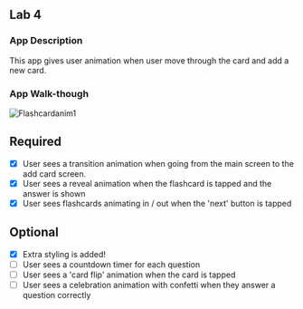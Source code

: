 
## Lab 4

### App Description
This app gives user animation when user move through the card and add a new card.
### App Walk-though
![Flashcardanim1](https://user-images.githubusercontent.com/65740643/113470154-5ec91480-9421-11eb-9e02-2e66f40aa435.gif)



## Required
- [X] User sees a transition animation when going from the main screen to the add card screen.
- [X] User sees a reveal animation when the flashcard is tapped and the answer is shown
- [X] User sees flashcards animating in / out when the 'next' button is tapped

## Optional
- [X] Extra styling is added!
- [ ] User sees a countdown timer for each question
- [ ] User sees a 'card flip' animation when the card is tapped
- [ ] User sees a celebration animation with confetti when they answer a question correctly
